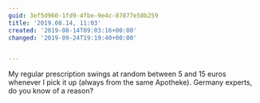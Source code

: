 ```yaml
---
guid: 3ef5d960-1fd9-4fbe-9e4c-87877e58b259
title: '2019.08.14, 11:03'
created: '2019-08-14T09:03:16+00:00'
changed: '2019-09-24T19:19:40+00:00'


---
```


My regular prescription swings at random between 5 and 15 euros whenever I pick it up (always from the same Apotheke). Germany experts, do you know of a reason? 
